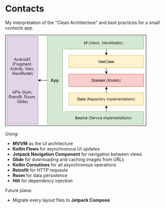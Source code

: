 # Contacts

My interpretation of the "Clean Architecture" and best practices for a small contacts app.

![app architecture](architecture.png)

Using:
- **MVVM** as the UI architecture
- **Kotlin Flows** for asynchronous UI updates
- **Jetpack Navigation Component** for navigation between views
- **Glide** for downloading and caching images from URLs
- **Kotlin Coroutines** for all asynchronous operations
- **Retrofit** for HTTP requests
- **Room** for data persistence
- **Hilt** for dependency injection


Future plans:
- Migrate every layout files to **Jetpack Compose**
